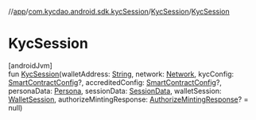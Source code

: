 //[app](../../../index.md)/[com.kycdao.android.sdk.kycSession](../index.md)/[KycSession](index.md)/[KycSession](-kyc-session.md)

# KycSession

[androidJvm]\
fun [KycSession](-kyc-session.md)(walletAddress: [String](https://kotlinlang.org/api/latest/jvm/stdlib/kotlin/-string/index.html), network: [Network](../../com.kycdao.android.sdk.model/-network/index.md), kycConfig: [SmartContractConfig](../../com.kycdao.android.sdk.model/-smart-contract-config/index.md)?, accreditedConfig: [SmartContractConfig](../../com.kycdao.android.sdk.model/-smart-contract-config/index.md)?, personaData: [Persona](../../com.kycdao.android.sdk.model/-persona/index.md), sessionData: [SessionData](../../com.kycdao.android.sdk.model/-session-data/index.md), walletSession: [WalletSession](../../com.kycdao.android.sdk.wallet/-wallet-session/index.md), authorizeMintingResponse: [AuthorizeMintingResponse](../../com.kycdao.android.sdk.dto/-authorize-minting-response/index.md)? = null)
